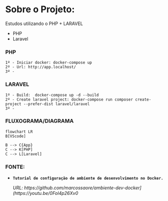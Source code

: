 # Sobre o Projeto:
Estudos utilizando o PHP + LARAVEL

- PHP
- Laravel


### PHP

```
1º - Iniciar docker: docker-compose up
2º - Url: http://app.localhost/
3º -
```

### LARAVEL

```
1º - Build:  docker-compose up -d --build
2º - Create laravel project: docker-compose run composer create-project --prefer-dist laravel/laravel 
3º - 
```


### FLUXOGRAMA/DIAGRAMA

```mermaid
flowchart LR
B[VScode]

B --> C{App}
C --> K[PHP]
C --> L[Laravel]
```



### FONTE:
<ul>
  
  <li>
    <p><b><code>Tutorial de configuração de ambiente de desenvolvimento no Docker.</code></b></p>
    <p><i>URL: https://github.com/marcossaore/ambiente-dev-docker](https://youtu.be/0Fol4p26Xv0 </i></p>
  </li>
  
</ul>
  

